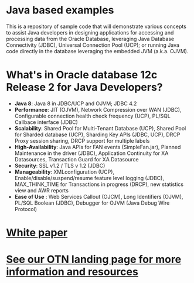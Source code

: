# Java based examples
This is a repository of sample code that will demonstrate various concepts to assist Java developers in designing applications for accessing and processing data from the Oracle Database, leveraging Java Database Connectivity (JDBC), Universal Connection Pool (UCP); or running Java code directly in the database leveraging the embedded JVM (a.k.a. OJVM).

# What's in Oracle database 12c Release 2 for Java Developers? 
* **Java 8**: Java 8 in JDBC/UCP and OJVM; JDBC 4.2
* **Performance**: JIT (OJVM), Network Compression over WAN (JDBC), Configurable connection health check frequency (UCP), PL/SQL Callbace interface (JDBC)
* **Scalability**: Shared Pool for Multi-Tenant Database (UCP), Shared Pool for Sharded database (UCP), Sharding Key APIs (JDBC, UCP), DRCP Proxy session sharing, DRCP support for  multiple labels
* **High-Availability**: Java APIs for FAN events (SimpleFan.jar), Planned Maintenance in the driver (JDBC), Application Continuity for XA Datasources, Transaction Guard for XA Datasource
* **Security**: SSL v1.2 / TLS v 1.2 (JDBC)
* **Manageability**: XMLconfiguration (UCP), Enable/disable/suspend/resume feature level logging (JDBC), MAX_THINK_TIME for Transactions in progress (DRCP), new statistics view and AWR reports  
* **Ease of Use** : Web Services Callout (OJCM), Long Identifiers (OJVM), PL/SQL Boolean (JDBC), Debugger for OJVM (Java Debug Wire Protocol)

# [White paper](http://bit.ly/2orH5jf)
# [See our OTN landing page for more information and resources](http://www.oracle.com/technetwork/database/application-development/java/overview/index.html) 
